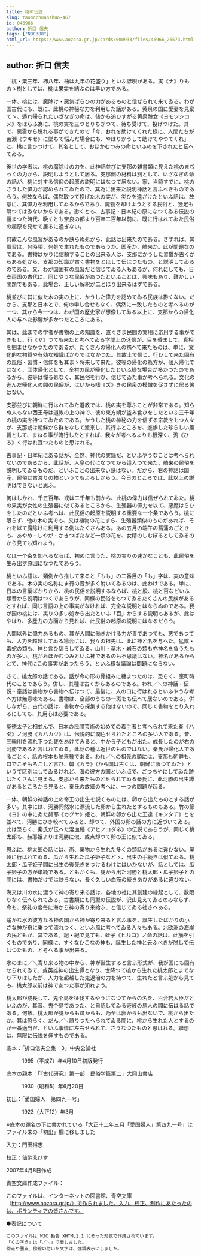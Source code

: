 ```yaml
---
title: 桃の伝説
slug: taonochuanshuo-467
id: 046966
author: 折口 信夫
tags: ["NDC388"]
html_url: https://www.aozora.gr.jp/cards/000933/files/46966_26573.html
---
```


## author: 折口 信夫

「桃・栗三年、柿八年、柚は九年の花盛り」といふ諺唄がある。実《ナ》りものゝ樹としては、桃は果実を結ぶのは早い方である。

一体、桃には、魔除け・悪気ばらひの力があるものと信ぜられて来てゐる。わが国古代にも、既に、此桃の神秘な力を利用した話がある。黄泉の国に愛妻を見棄てゝ、遁れ帰られたいざなぎの命は、後から追ひすがる黄泉醜女《ヨモツシコメ》をはらふ為に、桃の実を三つとりちぎつて、待ち受けて、投げつけた。其で、悪霊から脱れる事ができたので「今、おれを助けてくれた様に、人間たちが苦瀬《ウキセ》に墜ちて悩んだ場合にも、やはりかうして助けてやつてくれ」と、桃に言ひつけて、其名として、おほかむつみの命といふのを下されたと伝へてゐる。

後世の学者は、桃の魔除けの力を、此神話並びに支那の雑書類に見えた桃のまぢっくの力から、説明しようとして居る。支那側の材料は別として、いざなぎの命の話が、桃に対する信仰の起原の説明にはなつて居ない。寧、当時すでに、桃のさうした偉力が認められてゐたので、其為に出来た説明神話と言ふべきものであらう。何故ならば、偶然取つて投げた木の実が、災ひを遠ざけたといふ話は、故意に、其偉力を利用してゐるからであり、魔物を却けようとする民俗と、幾足も隔つてはゐないからである。尠くとも、古事記・日本紀の原になつてゐる伝説の纏まつた時代、晩くとも奈良の都より百年二百年以前に、既に行はれてゐた民俗の起原を見せて居るに過ぎない。

何故こんな風習があるのか訣らぬ処から、此話は出来たのである。さすれば、其風習は、何時頃、何処で生れたものであらうか。国産か、舶来か。此が問題なのである。書物ばかりに信頼することの出来る人は、支那にかうした習慣が古くからある処から、支那の知識が古く書物をとほして伝はつたもの、と説明してゐるのである。又、わが国固有の風習だと信じてゐる人もあるが、何れにしても、日支両国の古代に、同じやうな民俗があつたといふことは、興味もあり、難かしい問題でもある。此場合、正しい解釈が二とほり出来るはずである。

桃並びに其に似た木の実の上に、かうした偉力を認めてゐる民族は尠くない。だから、支那と日本とで、何の申し合せもなく、偶然に一致したものと考へるのが一つ、其から今一つは、わが国の歴史家が想像してゐる以上に、支那からの帰化人の与へた影響が多かつたところにある。

其は、此までの学者が書物の上の知識を、直ぐさま民間の実用に応用する事ができもし、行《ヤ》つても来たと考へてゐる学問上の迷信が、目を昏まして、真相を掴ませなかつたのであるが、たくさんの帰化人の携へて来たものは、単に、文化的な物質や有効な知識ばかりではなかつた。其故土で信じ、行ひして来た固有の風俗・習慣・信仰をも其まゝ将来して来た。彼等の帰化の為方が、個人帰化ではなく、団体帰化として、全村の民が帰化したといふ様な場合が多かつたのであるから、彼等は憚る処なく、其民俗を行ひ、信じてゐた事が考へられる。文化の進んだ帰化人の間の民俗が、はいから嗜《ズ》きの民衆の模倣を促さずに居る筈はない。

支那並びに朝鮮に行はれてゐた道教では、桃の実を尊ぶことが非常である。知らぬ人もない西王母は道教の上の神で、彼の東方朔が盗み食ひをしたといふ三千年の桃の実を持つてゐたのである。かうした桃の神秘の力を信ずる宗教をもつ人々が、支那或は朝鮮から群をなして渡来し、其行ふところを、進歩した珍らしい風習として、まねる事が流行したとすれば、我々が考へるよりも根深く、汎《ひろ》く行はれ亘つたものと思はれる。

古事記・日本紀にある話が、全然、神代の実録だ、といふやうなことは考へられないのであるから、此話が、人皇の代になつてから這入つて来た、舶来の民俗を説明してゐるものだ、といふことの出来ない訣はない。だから、右の神話は国産、民俗は古渡りの物というてもよろしからう。今日のところでは、此以上の説明はできないと思ふ。

何はしかれ、千五百年、或は二千年も前から、此桃の偉力は信ぜられてゐた。桃の果実が女性の生殖器に似てゐるところから、生殖器の偉力を以て、悪魔はらひをしたのだといふ考へは、此民俗の起原を説明する重要な一个条であらう。桃に限らず、他の木の実でも、又は植物の花にすら、生殖器類似のものがあれば、それを以て魔除けに利用する例はたくさんある。あの五月の端午の菖蒲のごときも、あやめ・しやが・かきつばたなど一類の花を、女精のしむぼるとしてゐるのから見ても知れよう。

なほ一个条を加へるならば、初めに言うた、桃の実りの速かなことも、此民俗を生み出す原因になつたであらう。

桃といふ語は、類例から推して来ると「もも」の二番目の「も」字は、実の意味である。木の実の名称にま行の音が多く附いてゐるのは、此わけである。単に、日本の言葉ばかりから、桃の民俗を説明するならば、桃と股、桃と百などいふ類音から説明はつくであらうが、同様の民俗をもつてゐるたくさんの民族があるとすれば、同じ言語の上の事実がなければ、完全な説明とはならぬのである。我が国の桃には、実りの多い処から出たといふ「百」からする説明もあるが、此はやはり、多産力の方面から見れば、此民俗の起原の説明にはなるだらう。

人間以外に偉力あるもの、其が人間に働きかける力が善であつても、悪であつても、人力を超越してゐる場合には、我々の祖先は、此に神と名を与へた。猛獣・毒蛇の類も、神と言ひ馴らしてゐる。山川・草木・岩石の類も亦神名を負うたものが多い。桃がおほかむつみといふ神であるのも不思議はない。神名があるからとて、神代にこの事実があつたらう、といふ様な議論は問題にならない。

さて、桃太郎の話である。話が今の形の骨組みに纏まつたのは、恐らく、室町時代のことであらう。併し、其種は古くからあるのである。われ／＼の神話・伝説・童話は書物から書物へ伝はつて、最後に、人の口に行はれるといふやうな考へ方は無意味である。書物は、全部のうちの一斑をも伝へて居ないのである。併しながら、古代の話は、書物から採集する他はないので、同じく書物をとり入れるにしても、其用心は必要である。

聖徳太子と相並んで、日本の民間芸術の始めての着手者と考へられて来た秦《ハタ》ノ河勝《カハカツ》は、伝説的に潤色せられたところの多い人である。昔、三輪川を流れ下つた甕をあけてみると、中から子どもが出た。成長したのが右の河勝であると言はれてゐる。此話の種は近世のものではない。秦氏が帰化人であるごとく、話の根本も舶来種である。われ／＼の祖先の頭には、支那も朝鮮も、口でこそもろこしと言ひ、韓《カラ》（から国は古くは、朝鮮に限つてゐた）というて区別はしてゐるけれど、海の彼方の国といふ点で、ごつちやにしてゐた跡はたくさんに見える。支那から来たものとせられてゐる秦氏に、此河勝の出生譚があるところから見ると、秦氏の故郷の考へに、一つの問題が起る。

一体、朝鮮の神話の上の帝王の出生を説くものには、卵から出たものとする話が多い。其中には、河勝同然水に漂流した卵から生れたとするものもある。竹の節《ヨ》の中にゐた赫耶《カグヤ》姫と、朝鮮の卵から出た王達《キンタチ》とを並べて、河勝にひき較べてみると、却つて、外国の卵の話の方に近づいてゐる。此は恐らく、秦氏が伝へた混血種《アヒノコダネ》の伝説であらうが、同じく桃太郎も、赫耶姫よりは河勝に似、或点却つて卵の王に似てゐる。

思ふに、桃太郎の話には、尚、菓物から生れた多くの類話があるに違ひない。奥州に行はれてゐる、瓜から生れた瓜子姫子などゝ、出生の手続きは似てゐる。桃太郎・瓜子姫子間に出生の後先きをつけるわけにはいかないが、話としては、瓜子姫子の方が単純である。ともかくも、甕から出た河勝と桃太郎・瓜子姫子との間には、書物だけでは訣らない、長く久しい血筋の続きあひがあるに違ひない。

海又は川の水に漂うて神の寄り来る話は、各地の社に其創建の縁起として、数限りなく伝へられてゐる。古書類にも同型の伝説が、沢山見えてゐるのみならず、今も、祭礼の度毎に海から神の寄り来給ふ、と信じてゐる社さへある。

遥かな水の彼方なる神の国から神が寄り来ると言ふ事を、誕生したばかりの小さな神が舟に乗つて流れつく、といふ風に考へてゐる人々もある。北欧洲の海岸の民どもが、其である。記・紀で見ても、蛭子《ヒルコ》ノ命の話は、此筋を引くものであり、同様に、すくなひこなの神も、誕生した神と云ふべきが脱して伝はつたもの、と考へる事が出来る。

水のまに／＼寄り来る物の中から、神が誕生すると言ふ形式が、我が国にも固有せられてゐて、或英雄神の出生譚となり、世降つて桃から生れた桃太郎とまでなり下りはしたが、人力を超越した鬼退治の力を持つて、生れたと言ふ処から見ても、桃太郎以前は神であつた事が知れよう。

桃太郎が成長して、鬼个島を征伐するやうになつてからの名を、百合若大臣だといふのが、其昔、鬼个島であつた、と自認してゐる壱岐の島人の間に伝はる話である。何故、桃太郎が甕からも瓜からも、乃至は卵からも出ないで、桃から出たか。其は恐らく、だん／＼語りつたへられてゐる間に、桃から生れた人とするのが一番適当だ、といふ事情に左右せられて、さうなつたものと思はれる。聯想は、無限に伝説を伸すものである。













底本：「折口信夫全集　3」中央公論社


　　　1995（平成7）年4月10日初版発行

底本の親本：「『古代研究』第一部　民俗学篇第二」大岡山書店

　　　1930（昭和5）年6月20日

初出：「愛国婦人　第四九一号」

　　　1923（大正12）年3月

※底本の題名の下に書かれている「大正十二年三月「愛国婦人」第四九一号」はファイル末の「初出」欄に移しました

入力：門田裕志

校正：仙酔ゑびす

2007年4月8日作成

青空文庫作成ファイル：

このファイルは、インターネットの図書館、青空文庫（http://www.aozora.gr.jp/）で作られました。入力、校正、制作にあたったのは、ボランティアの皆さんです。











●表記について


	このファイルは W3C 勧告 XHTML1.1 にそった形式で作成されています。
	「くの字点」は「／＼」で表しました。
	傍点や圏点、傍線の付いた文字は、強調表示にしました。